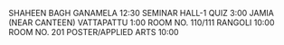 SHAHEEN BAGH
GANAMELA 
12:30
SEMINAR HALL-1
QUIZ
3:00
JAMIA (NEAR CANTEEN)
VATTAPATTU 
1:00
ROOM NO. 110/111
RANGOLI 
10:00
ROOM NO. 201
POSTER/APPLIED ARTS
10:00
